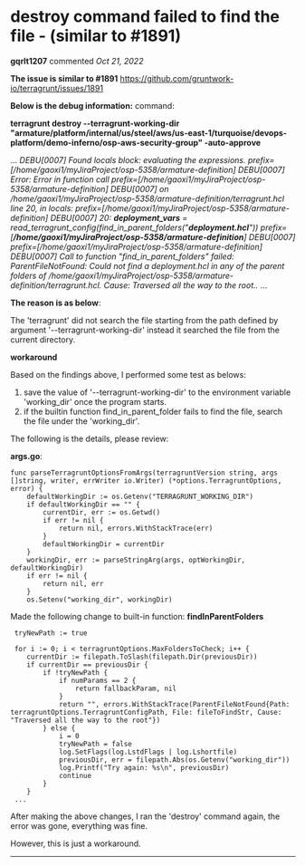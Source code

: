 # destroy command failed to find the file - (similar to  #1891)

**gqrlt1207** commented *Oct 21, 2022*

**The issue is similar to #1891**
https://github.com/gruntwork-io/terragrunt/issues/1891

**Below is the debug information:**
command:

**terragrunt destroy --terragrunt-working-dir "armature/platform/internal/us/steel/aws/us-east-1/turquoise/devops-platform/demo-inferno/osp-aws-security-group"  -auto-approve** 

...
_DEBU[0007] Found locals block: evaluating the expressions.  prefix=[/home/gaoxi1/myJiraProject/osp-5358/armature-definition] 
DEBU[0007] Error: Error in function call
       prefix=[/home/gaoxi1/myJiraProject/osp-5358/armature-definition] 
DEBU[0007]   on /home/gaoxi1/myJiraProject/osp-5358/armature-definition/terragrunt.hcl line 20, in locals:  prefix=[/home/gaoxi1/myJiraProject/osp-5358/armature-definition] 
DEBU[0007]   20:   **deployment_vars**             = read_terragrunt_config(find_in_parent_folders("**deployment.hcl**"))  prefix=[**/home/gaoxi1/myJiraProject/osp-5358/armature-definition**] 
DEBU[0007]                                               prefix=[/home/gaoxi1/myJiraProject/osp-5358/armature-definition] 
DEBU[0007] Call to function "find_in_parent_folders" failed: ParentFileNotFound: Could not find a deployment.hcl in any of the parent folders of_
_/home/gaoxi1/myJiraProject/osp-5358/armature-definition/terragrunt.hcl. Cause: Traversed all the way to the root.._
...

**The reason is as below**:

The 'terragrunt' did not search the file starting from the path defined by argument '--terragrunt-working-dir' instead it searched the file from the current directory.

**workaround**

Based on the findings above, I performed some test as belows:

1. save the value of '--terragrunt-working-dir' to the environment variable 'working_dir' once the program starts.
2. if the builtin function find_in_parent_folder fails to find the file, search the file under the 'working_dir'.


 The following is the details, please review:

**args.go**:

```
func parseTerragruntOptionsFromArgs(terragruntVersion string, args []string, writer, errWriter io.Writer) (*options.TerragruntOptions, error) {
	defaultWorkingDir := os.Getenv("TERRAGRUNT_WORKING_DIR")
	if defaultWorkingDir == "" {
		currentDir, err := os.Getwd()
		if err != nil {
			return nil, errors.WithStackTrace(err)
		}
		defaultWorkingDir = currentDir
	}
	workingDir, err := parseStringArg(args, optWorkingDir, defaultWorkingDir)
	if err != nil {
		return nil, err
	}
	os.Setenv("working_dir", workingDir)

```
Made the following change to built-in function:  **findInParentFolders**

     tryNewPath := true
	
	 for i := 0; i < terragruntOptions.MaxFoldersToCheck; i++ {
		currentDir := filepath.ToSlash(filepath.Dir(previousDir))
		if currentDir == previousDir {
			if !tryNewPath {
				if numParams == 2 {
					return fallbackParam, nil
				}
				return "", errors.WithStackTrace(ParentFileNotFound{Path: terragruntOptions.TerragruntConfigPath, File: fileToFindStr, Cause: "Traversed all the way to the root"})
			} else {
				i = 0
				tryNewPath = false
				log.SetFlags(log.LstdFlags | log.Lshortfile)
				previousDir, err = filepath.Abs(os.Getenv("working_dir"))
				log.Printf("Try again: %s\n", previousDir)
				continue
			}
		}
     ...


After making the above changes, I ran the 'destroy' command again, the error was gone, everything was fine.

However, this is just a workaround.
<br />
***



